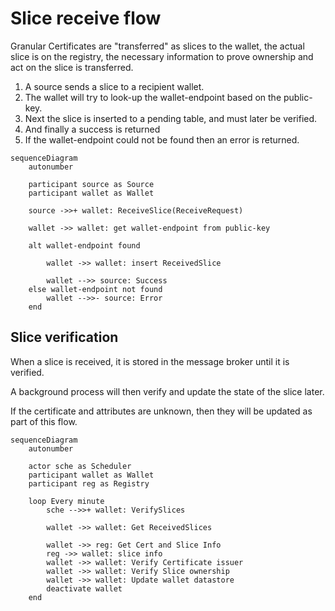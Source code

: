 # Slice receive flow

Granular Certificates are "transferred" as slices to the wallet,
the actual slice is on the registry,
the necessary information to prove ownership and act on the slice is transferred.

1. A source sends a slice to a recipient wallet.
2. The wallet will try to look-up the wallet-endpoint based on the public-key.
3. Next the slice is inserted to a pending table, and must later be verified.
4. And finally a success is returned
5. If the wallet-endpoint could not be found then an error is returned.

```mermaid
sequenceDiagram
    autonumber

    participant source as Source
    participant wallet as Wallet

    source ->>+ wallet: ReceiveSlice(ReceiveRequest)

    wallet ->> wallet: get wallet-endpoint from public-key

    alt wallet-endpoint found

        wallet ->> wallet: insert ReceivedSlice

        wallet -->> source: Success
    else wallet-endpoint not found
        wallet -->>- source: Error
    end

```

## Slice verification

When a slice is received, it is stored in the message broker until it is verified.

A background process will then verify and update the state of the slice later.

If the certificate and attributes are unknown, then they will be updated as part of this flow.

```mermaid
sequenceDiagram
    autonumber

    actor sche as Scheduler
    participant wallet as Wallet
    participant reg as Registry

    loop Every minute
        sche -->>+ wallet: VerifySlices

        wallet ->> wallet: Get ReceivedSlices

        wallet ->> reg: Get Cert and Slice Info
        reg ->> wallet: slice info
        wallet ->> wallet: Verify Certificate issuer
        wallet ->> wallet: Verify Slice ownership
        wallet ->> wallet: Update wallet datastore
        deactivate wallet
    end
```
